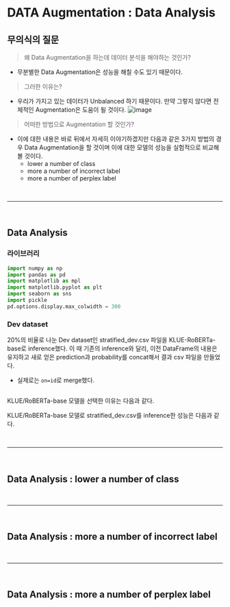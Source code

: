 # DATA Augmentation : Data Analysis

## 무의식의 질문
> 왜 Data Augmentation을 하는데 데이터 분석을 해야하는 것인가?
* 무분별한 Data Augmentation은 성능을 해칠 수도 있기 때문이다.

> 그러한 이유는?
* 우리가 가지고 있는 데이터가 Unbalanced 하기 때문이다. 만약 그렇지 않다면 전체적인 Augmentation은 도움이 될 것이다.
![image](https://user-images.githubusercontent.com/45033215/135720305-f6ff30cd-7e86-4277-ab07-70c17a543bd2.png)

> 어떠한 방법으로 Augmentation 할 것인가?
* 이에 대한 내용은 바로 뒤에서 자세히 이야기하겠지만 다음과 같은 3가지 방법의 경우 Data Augmentation을 할 것이며 이에 대한 모델의 성능을 실험적으로 비교해볼 것이다.
  * lower a number of class
  * more a number of incorrect label
  * more a number of perplex label

<br>

---

<br>

## Data Analysis
### 라이브러리
```py
import numpy as np
import pandas as pd
import matplotlib as mpl
import matplotlib.pyplot as plt
import seaborn as sns
import pickle
pd.options.display.max_colwidth = 300
```
### Dev dataset
20%의 비율로 나눈 Dev dataset인 stratified_dev.csv 파일을 KLUE-RoBERTa-base로 inference했다. 이 때 기존의 inference와 달리, 이전 DataFrame의 내용은 유지하고 새로 얻은 prediction과 probability를 concat해서 결과 csv 파일을 만들었다.
* 실제로는 `on=id`로 merge했다.

```py

```

KLUE/RoBERTa-base 모델을 선택한 이유는 다음과 같다.


KLUE/RoBERTa-base 모델로 stratified_dev.csv를 inference한 성능은 다음과 같다.



<br>

---

<br>

## Data Analysis : lower a number of class


<br>

---

<br>

## Data Analysis : more a number of incorrect label

<br>

---

<br>

## Data Analysis : more a number of perplex label


